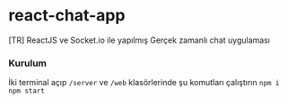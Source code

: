# react-chat-app

[TR]
ReactJS ve Socket.io ile yapılmış Gerçek zamanlı chat uygulaması

### Kurulum
İki terminal açıp `/server` ve `/web` klasörlerinde şu komutları çalıştırın
`npm i`
`npm start`
